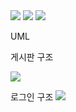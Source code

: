 <img src="https://postfiles.pstatic.net/MjAyMDA1MTdfMTk5/MDAxNTg5NjU0MjE3MDY5.Woh4UZF7m41-7VFopPQ3g1ZHJxkSaHg26Dy-JhrXARAg.k5vMww74xSksGAU0INGoVUyGUTwgqq_bTHaY5adMDl4g.PNG.timeol/1.PNG?type=w773">

<img src="https://postfiles.pstatic.net/MjAyMDA1MTdfNTEg/MDAxNTg5NjU0MjM1MTQz.isI7rXaqPpDEhlNVB109Yr0Cpg552lyNhAihFzzmjYMg.BsAFJvhi0KNjY76Agt5VKVAbmjZLlw_E70-P9DqZTF4g.PNG.timeol/5.PNG?type=w773">

<img src="https://postfiles.pstatic.net/MjAyMDA1MTdfMjg1/MDAxNTg5NjU0MjQzMTMw.YwPtHS6AqnYCsDbWGgrBUhhtZyaXWIK_rrHuBl-ajDQg.PO75aGtExSeciK87qslO3fwY3XdQjBf-TVqExC2EEIQg.PNG.timeol/2.PNG?type=w773">


UML 

게시판 구조

<img src="https://postfiles.pstatic.net/MjAyMDA1MTdfMjkg/MDAxNTg5NjU0MjQ3ODgx.H4P9O5pqN9pC_AQumWpagZsmgaBEG0IlnZNeyVD2M3wg.iqt3ltjrMbSpx9po3t6Zv3SxFrZe0U7F3t3_BKrPBWQg.PNG.timeol/3.PNG?type=w773">


로그인 구조
<img src="https://postfiles.pstatic.net/MjAyMDA1MTdfMjcz/MDAxNTg5NjU0MjUxNjA4.clFavxMrY7Y0lE8JHmQwKNFooolGk6dL9_GNw1cs46Ag.kSyeWp8eDDWl8ntOT2kPqvjSYjek8XIzS5Re_1OD_10g.PNG.timeol/4.PNG?type=w773">
